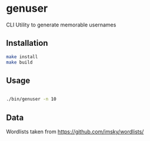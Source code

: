 # genuser

CLI Utility to generate memorable usernames

## Installation

```bash
make install
make build
```

## Usage

```bash

./bin/genuser -n 10

```

## Data
Wordlists taken from https://github.com/imsky/wordlists/

